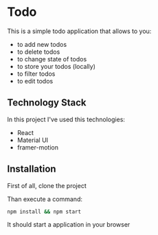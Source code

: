# Todo

This is a simple todo application that allows to you:

- to add new todos
- to delete todos
- to change state of todos
- to store your todos (locally)
- to filter todos
- to edit todos

## Technology Stack

In this project I've used this technologies:

- React
- Material UI
- framer-motion

## Installation

First of all, clone the project

Than execute a command:

```bash
npm install && npm start
```

It should start a application in your browser
